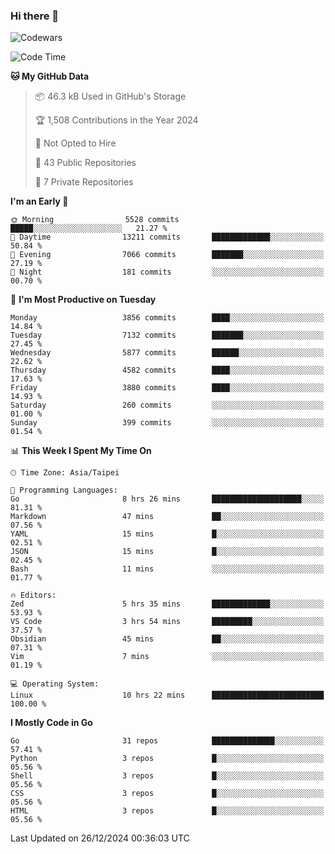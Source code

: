### Hi there 👋

![Codewars](https://www.codewars.com/users/omegaatt36/badges/small)

<!--START_SECTION:waka-->
![Code Time](http://img.shields.io/badge/Code%20Time-2%2C945%20hrs%2044%20mins-blue)

**🐱 My GitHub Data** 

> 📦 46.3 kB Used in GitHub's Storage 
 > 
> 🏆 1,508 Contributions in the Year 2024
 > 
> 🚫 Not Opted to Hire
 > 
> 📜 43 Public Repositories 
 > 
> 🔑 7 Private Repositories 
 > 
**I'm an Early 🐤** 

```text
🌞 Morning                5528 commits        █████░░░░░░░░░░░░░░░░░░░░   21.27 % 
🌆 Daytime                13211 commits       █████████████░░░░░░░░░░░░   50.84 % 
🌃 Evening                7066 commits        ███████░░░░░░░░░░░░░░░░░░   27.19 % 
🌙 Night                  181 commits         ░░░░░░░░░░░░░░░░░░░░░░░░░   00.70 % 
```
📅 **I'm Most Productive on Tuesday** 

```text
Monday                   3856 commits        ████░░░░░░░░░░░░░░░░░░░░░   14.84 % 
Tuesday                  7132 commits        ███████░░░░░░░░░░░░░░░░░░   27.45 % 
Wednesday                5877 commits        ██████░░░░░░░░░░░░░░░░░░░   22.62 % 
Thursday                 4582 commits        ████░░░░░░░░░░░░░░░░░░░░░   17.63 % 
Friday                   3880 commits        ████░░░░░░░░░░░░░░░░░░░░░   14.93 % 
Saturday                 260 commits         ░░░░░░░░░░░░░░░░░░░░░░░░░   01.00 % 
Sunday                   399 commits         ░░░░░░░░░░░░░░░░░░░░░░░░░   01.54 % 
```


📊 **This Week I Spent My Time On** 

```text
🕑︎ Time Zone: Asia/Taipei

💬 Programming Languages: 
Go                       8 hrs 26 mins       ████████████████████░░░░░   81.31 % 
Markdown                 47 mins             ██░░░░░░░░░░░░░░░░░░░░░░░   07.56 % 
YAML                     15 mins             █░░░░░░░░░░░░░░░░░░░░░░░░   02.51 % 
JSON                     15 mins             █░░░░░░░░░░░░░░░░░░░░░░░░   02.45 % 
Bash                     11 mins             ░░░░░░░░░░░░░░░░░░░░░░░░░   01.77 % 

🔥 Editors: 
Zed                      5 hrs 35 mins       █████████████░░░░░░░░░░░░   53.93 % 
VS Code                  3 hrs 54 mins       █████████░░░░░░░░░░░░░░░░   37.57 % 
Obsidian                 45 mins             ██░░░░░░░░░░░░░░░░░░░░░░░   07.31 % 
Vim                      7 mins              ░░░░░░░░░░░░░░░░░░░░░░░░░   01.19 % 

💻 Operating System: 
Linux                    10 hrs 22 mins      █████████████████████████   100.00 % 
```

**I Mostly Code in Go** 

```text
Go                       31 repos            ██████████████░░░░░░░░░░░   57.41 % 
Python                   3 repos             █░░░░░░░░░░░░░░░░░░░░░░░░   05.56 % 
Shell                    3 repos             █░░░░░░░░░░░░░░░░░░░░░░░░   05.56 % 
CSS                      3 repos             █░░░░░░░░░░░░░░░░░░░░░░░░   05.56 % 
HTML                     3 repos             █░░░░░░░░░░░░░░░░░░░░░░░░   05.56 % 
```




 Last Updated on 26/12/2024 00:36:03 UTC
<!--END_SECTION:waka-->

<!--
**omegaatt36/omegaatt36** is a ✨ _special_ ✨ repository because its `README.md` (this file) appears on your GitHub profile.

Here are some ideas to get you started:

- 🔭 I’m currently working on ...
- 🌱 I’m currently learning ...
- 👯 I’m looking to collaborate on ...
- 🤔 I’m looking for help with ...
- 💬 Ask me about ...
- 📫 How to reach me: ...
- 😄 Pronouns: ...
- ⚡ Fun fact: ...
-->
